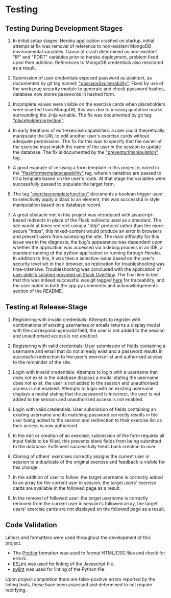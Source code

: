 # Testing

## Testing During Development Stages

1. In initial setup stages: Heroku application crashed on startup, initial attempt at fix was removal of reference to non-existent MongoDB environmental variables. Cause of crash determined as non-existent "IP" and "PORT" variables prior to heroku deployment, problem fixed upon their addition. References to MongoDB credentials also reinstated as a result.  

2. Submission of user credentials exposed password as plaintext, as documented by git tag named: ["passwordvulnerability"](https://github.com/ElliotRedhead/WorkoutPlanner/commit/e32d8243e62d17773eaa5ded8ed011aa644b61b3). Fixed by use of the werkzeug security module to generate and check password hashes, database now stores passwords in hashed form.  

3. Incomplete values were visible on the exercise cards when placeholders were inserted from MongoDB, this was due to missing quotation marks surrounding the Jinja variable. The fix was documented by git tag: ["placeholdercorrection"](https://github.com/ElliotRedhead/WorkoutPlanner/commit/2807effb03a2b12a04d66af9e30d09172239a443).

4. In early iterations of edit-exercise capabilities: a user could theoretically manipulate the URL to edit another user's exercise cards without adequate permissions. The fix for this was to specify that the owner of the exercise must match the name of the user in the session to update the database. The fix is documented by the ["preventurlmanipulation"](https://github.com/ElliotRedhead/WorkoutPlanner/commit/e08ccae742315dc966b46f4acd5fb90cc7f0be06) tag.

5. A good example of re-using a form template in this project is noted in the ["flaskformtemplatecapability"](https://github.com/ElliotRedhead/WorkoutPlanner/commit/9fd7468c44a1b987dea819936a8f08df2e730192) tag, wherein variables are passed to fill a template based on the user's route. At that stage the variables were successfully passed to populate the target form.

6. The tag ["exercisecompletefunction"](https://github.com/ElliotRedhead/WorkoutPlanner/commit/64b899f367bb138397115ce7d5b0e5bba3c891db) documents a boolean trigger used to selectively apply a class to an element, this was successful in style manipulation based on a database record.

7. A great obstacle met in this project was introduced with javascript-based redirects in place of the Flask redirects used as a standard. The site would at times redirect using a "http" protocol rather than the more-secure "https", this mixed-content would produce an error in browsers and prevent users from accessing the site. The main difficulty for this issue was in the diagnosis, the bug's appearance was dependent upon whether the application was accessed via a debug process in an IDE, a standard running of the python application or running through Heroku. In addition to this, it was then a selective-issue based on the user's security level set in their browser, so replication for troubleshooting was time-intensive. Troubleshooting was concluded with the application of [user aldel's solution provided on Stack Overflow](https://stackoverflow.com/a/37842465). The final line to test that this was indeed successful was git tagged [here](https://github.com/ElliotRedhead/WorkoutPlanner/commit/024cb1f40e744fc45a9611d02b9c294fd1630c8a) for traceability, and the user noted in both the app.py comments and acknowledgements section of the README.

## Testing at Release-Stage

1. Registering with invalid credentials: Attempts to register with combinations of existing usernames or emails returns a display modal with the corresponding invalid field, the user is not added to the session and unauthorised access is not enabled.  

2. Registering with valid credentials: User submission of fields containing a username and email that do not already exist and a password results in successful redirection to the user's exercise list and authorised access to the remainder of the site.  

3. Login with invalid credentials: Attempts to login with a username that does not exist in the database displays a modal stating the username does not exist, the user is not added to the session and unauthorised access is not enabled. Attempts to login with an existing username displays a modal stating that the password is incorrect, the user is not added to the session and unauthorised access is not enabled.  

4. Login with valid credentials: User submission of fields containing an existing username and its matching password correctly results in the user being added to the session and redirection to their exercise list as their access is now authorised.  

5. In the edit or creation of an exercise, submission of the form requires all input fields to be filled, this prevents blank fields from being submitted to the database. Fulfilment successfully feeds back creation to user.  

6. Cloning of others' exercises correctly assigns the current user in session to a duplicate of the original exercise and feedback is visible for this change.  

7. In the addition of user to follow: the target username is correctly added to an array for the current user in session, the target users' exercise cards are available in the followed page as a result.  

8. In the removal of followed user: the target username is correctly removed from the current user in session's followed array, the target users' exercise cards are not displayed on the followed page as a result.  

## Code Validation  

Linters and formatters were used throughout the development of this project.  

* The [Prettier](https://prettier.io/) formatter was used to format HTML/CSS files and check for errors.  
* [ESLint](https://eslint.org/) was used for linting of the Javascript file.  
* [pylint](https://www.pylint.org/) was used for linting of the Python file.  

Upon project completion there are false-positive errors reported by the linting tools, these have been assessed and determined to not require rectifying.
